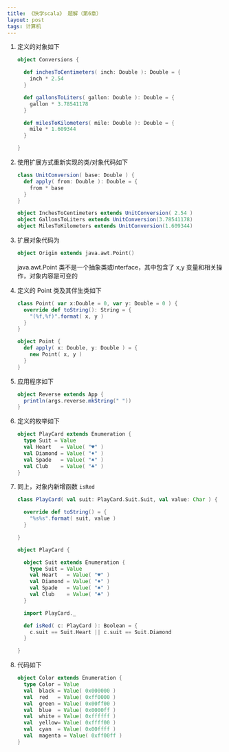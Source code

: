 ```yaml
---
title: 《快学scala》 题解（第6章）
layout: post
tags: 计算机
---
```


1. 定义的对象如下

   ```scala
   object Conversions {

	 def inchesToCentimeters( inch: Double ): Double = {
	   inch * 2.54
	 }

	 def gallonsToLiters( gallon: Double ): Double = {
	   gallon * 3.78541178
	 }

	 def milesToKilometers( mile: Double ): Double = {
	   mile * 1.609344
	 }

   }
   ```


2. 使用扩展方式重新实现的类/对象代码如下

   ```scala
   class UnitConversion( base: Double ) {
	 def apply( from: Double ): Double = {
	   from * base
	 }
   }

   object InchesToCentimeters extends UnitConversion( 2.54 )
   object GallonsToLiters extends UnitConversion(3.78541178)
   object MilesToKilometers extends UnitConversion(1.609344)
   ```


3. 扩展对象代码为

   ```scala
   object Origin extends java.awt.Point()
   ```
   java.awt.Point 类不是一个抽象类或Interface，其中包含了 x,y 变量和相关操作，对象内容是可变的
  
  
4. 定义的 Point 类及其伴生类如下

   ```scala
   class Point( var x:Double = 0, var y: Double = 0 ) {
	 override def toString(): String = {
	   "(%f,%f)".format( x, y )
	 }
   }

   object Point {
	 def apply( x: Double, y: Double ) = {
	   new Point( x, y )
	 }
   }
   ```

5. 应用程序如下

   ```scala
   object Reverse extends App {
	 println(args.reverse.mkString(" "))
   }
   ```

6. 定义的枚举如下

   ```scala
   object PlayCard extends Enumeration {
	 type Suit = Value
	 val Heart   = Value( "♥" )
	 val Diamond = Value( "♦" )
	 val Spade   = Value( "♠" )
	 val Club    = Value( "♣" )
   }
   ```

7. 同上，对象内新增函数 `isRed`

   ```scala
   class PlayCard( val suit: PlayCard.Suit.Suit, val value: Char ) {

	 override def toString() = {
	   "%s%s".format( suit, value )
	 }

   }

   object PlayCard {

	 object Suit extends Enumeration {
	   type Suit = Value
	   val Heart   = Value( "♥" )
	   val Diamond = Value( "♦" )
	   val Spade   = Value( "♠" )
	   val Club    = Value( "♣" )
	 }

	 import PlayCard._

	 def isRed( c: PlayCard ): Boolean = {
	   c.suit == Suit.Heart || c.suit == Suit.Diamond
	 }

   }
   ```

8. 代码如下

   ```scala
   object Color extends Enumeration {
	 type Color = Value
	 val  black = Value( 0x000000 )  
	 val  red   = Value( 0xff0000 )
	 val  green = Value( 0x00ff00 )
	 val  blue  = Value( 0x0000ff )
	 val  white = Value( 0xffffff )
	 val  yellow= Value( 0xffff00 )
	 val  cyan  = Value( 0x00ffff )
	 val  magenta = Value( 0xff00ff )
   }
   ```
